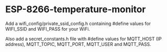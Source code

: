 # ESP-8266-temperature-monitor

Add a wifi_config/private_ssid_config.h containing #define values for WIFI_SSID and WIFI_PASS for your WiFi.

Also add a secret_constants.h file with #define values for MQTT_HOST (IP address), MQTT_TOPIC, MQTT_PORT, MQTT_USER and MQTT_PASS.
